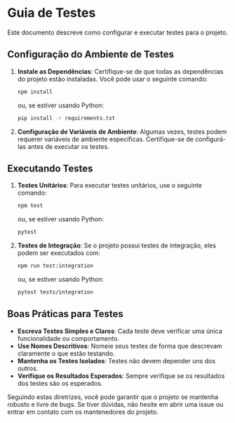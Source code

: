 # Guia de Testes

Este documento descreve como configurar e executar testes para o projeto.

## Configuração do Ambiente de Testes

1. **Instale as Dependências**: Certifique-se de que todas as dependências do projeto estão instaladas. Você pode usar o seguinte comando:
   ```bash
   npm install
   ```
   ou, se estiver usando Python:
   ```bash
   pip install -r requirements.txt
   ```

2. **Configuração de Variáveis de Ambiente**: Algumas vezes, testes podem requerer variáveis de ambiente específicas. Certifique-se de configurá-las antes de executar os testes.

## Executando Testes

1. **Testes Unitários**: Para executar testes unitários, use o seguinte comando:
   ```bash
   npm test
   ```
   ou, se estiver usando Python:
   ```bash
   pytest
   ```

2. **Testes de Integração**: Se o projeto possui testes de integração, eles podem ser executados com:
   ```bash
   npm run test:integration
   ```
   ou, se estiver usando Python:
   ```bash
   pytest tests/integration
   ```

## Boas Práticas para Testes

- **Escreva Testes Simples e Claros**: Cada teste deve verificar uma única funcionalidade ou comportamento.
- **Use Nomes Descritivos**: Nomeie seus testes de forma que descrevam claramente o que estão testando.
- **Mantenha os Testes Isolados**: Testes não devem depender uns dos outros.
- **Verifique os Resultados Esperados**: Sempre verifique se os resultados dos testes são os esperados.

Seguindo estas diretrizes, você pode garantir que o projeto se mantenha robusto e livre de bugs. Se tiver dúvidas, não hesite em abrir uma issue ou entrar em contato com os mantenedores do projeto.
